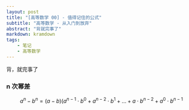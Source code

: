 ```yaml
---
layout: post
title: "[高等数学 00] - 值得记住的公式"
subtitle: "高等数学 - 从入门到放弃"
abstract: "背就完事了"
markdown: kramdown
tags:
	- 笔记
    - 高等数学
---
```


背，就完事了

### n 次幂差

$$a^n-b^n=(a-b)(a^{n-1}\cdot b^0+a^{n-2}\cdot b^1+...+a\cdot b^{n-2}+a^0\cdot b^{n-1}$$